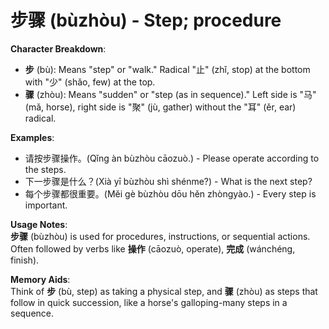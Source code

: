 # **步骤 (bùzhòu) - Step; procedure**

**Character Breakdown**:  
- **步** (bù): Means "step" or "walk." Radical "止" (zhǐ, stop) at the bottom with "少" (shǎo, few) at the top.  
- **骤** (zhòu): Means "sudden" or "step (as in sequence)." Left side is "马" (mǎ, horse), right side is "聚" (jù, gather) without the "耳" (ěr, ear) radical.

**Examples**:  
- 请按步骤操作。(Qǐng àn bùzhòu cāozuò.) - Please operate according to the steps.  
- 下一步骤是什么？(Xià yī bùzhòu shì shénme?) - What is the next step?  
- 每个步骤都很重要。(Měi gè bùzhòu dōu hěn zhòngyào.) - Every step is important.

**Usage Notes**:  
**步骤** (bùzhòu) is used for procedures, instructions, or sequential actions. Often followed by verbs like **操作** (cāozuò, operate), **完成** (wánchéng, finish).

**Memory Aids**:  
Think of **步** (bù, step) as taking a physical step, and **骤** (zhòu) as steps that follow in quick succession, like a horse's galloping-many steps in a sequence.